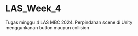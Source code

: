 # LAS_Week_4
 Tugas minggu 4 LAS MBC 2024. Perpindahan scene di Unity menggunkanan button maupun collision
